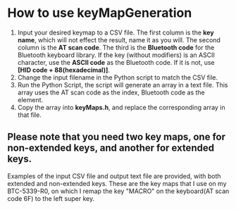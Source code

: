 # How to use keyMapGeneration

1. Input your desired keymap to a CSV file. The first column is the **key name**, which will not effect the result, name it as you will. The second column is the **AT scan code**. The third is the **Bluetooth code** for the Bluetooth keyboard library. If the key (without modifiers) is an ASCII character, use the **ASCII code** as the Bluetooth code. If it is not, use **\[HID code + 88(hexadecimal)\]**.
2. Change the input filename in the Python script to match the CSV file.
3. Run the Python Script, the script will generate an array in a text file. This array uses the AT scan code as the index, Bluetooth code as the element.
4. Copy the array into **keyMaps.h**, and replace the corresponding array in that file.

## Please note that you need two key maps, one for non-extended keys, and another for extended keys.

Examples of the input CSV file and output text file are provided, with both extended and non-extended keys. These are the key maps that I use on my BTC-5339-R0, on which I remap the key "MACRO" on the keyboard(AT scan code 6F) to the left super key.
